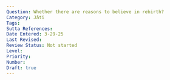 ```yaml
---
Question: Whether there are reasons to believe in rebirth?
Category: Jāti
Tags:
Sutta References:
Date Entered: 3-29-25
Last Revised:
Review Status: Not started
Level: 
Priority: 
Number: 
Draft: true
---
```

